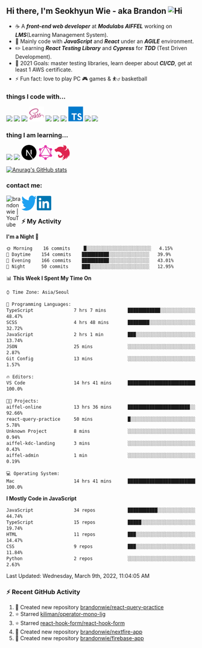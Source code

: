 ## Hi there, I'm Seokhyun Wie - aka Brandon <img src='https://qpluspicture.oss-cn-beijing.aliyuncs.com/6LjjQA/Hi.gif' alt='Hi' width="24"/>

- ☕ A _**front-end web developer**_ at _**Modulabs AIFFEL**_ working on _**LMS**_(Learning Management System).
- 🔄 Mainly code with _**JavaScript**_ and _**React**_ under an _**AGILE**_ environment.
- ✏️ Learning _**React Testing Library**_ and _**Cypress**_ for _**TDD**_ (Test Driven Development).
- 🎯 2021 Goals: master testing libraries, learn deeper about _**CI/CD**_, get at least 1 AWS certificate.
- ⚡ Fun fact: love to play PC 🎮 games️ \& ⛹️‍♂️ basketball

### things I code with...

<img src="https://cdn.jsdelivr.net/gh/devicons/devicon/icons/vscode/vscode-original.svg" width="40px"> <img src="https://cdn.jsdelivr.net/gh/devicons/devicon@latest/icons/javascript/javascript-original.svg" width="40px"> <img src="https://cdn.jsdelivr.net/gh/devicons/devicon@latest/icons/react/react-original.svg" width="40px"> <img src="https://raw.githubusercontent.com/devicons/devicon/master/icons/sass/sass-original.svg" width="40px"> <img src="https://cdn.jsdelivr.net/gh/devicons/devicon@latest/icons/git/git-original.svg" width="40px"> <img src="https://cdn.jsdelivr.net/gh/devicons/devicon/icons/github/github-original.svg" width="40px"> <img src="https://cdn.jsdelivr.net/gh/devicons/devicon/icons/amazonwebservices/amazonwebservices-original.svg" width="40px"> <img src="https://raw.githubusercontent.com/devicons/devicon/master/icons/typescript/typescript-original.svg" width="40px"> <img src="https://cdn.jsdelivr.net/gh/devicons/devicon@latest/icons/mongodb/mongodb-original.svg" width="40px"> <img src="https://cdn.jsdelivr.net/gh/devicons/devicon@latest/icons/nodejs/nodejs-plain.svg" width="40px">

### thing I am learning...

<img src="https://cdn.jsdelivr.net/gh/devicons/devicon/icons/jest/jest-plain.svg" width="40px"> <img src="https://icons-for-free.com/iconfiles/png/512/cypress-1324440144114984250.png" width="40px"> <img src="https://raw.githubusercontent.com/devicons/devicon/master/icons/nextjs/nextjs-original.svg" width="40px"> <img src="https://raw.githubusercontent.com/devicons/devicon/master/icons/graphql/graphql-plain.svg" width="40px"> <img src="https://raw.githubusercontent.com/devicons/devicon/master/icons/nestjs/nestjs-plain.svg" width="40px">

<!-- GitHub Stats -->

[![Anurag's GitHub stats](https://github-readme-stats.vercel.app/api?username=brandonwie&show_icons=true&title_color=ffc857&icon_color=8ac926&text_color=daf7dc&bg_color=151515&hide=stars&custom_title=Brandon's GitHub Stats)](https://github.com/anuraghazra/github-readme-stats)

### contact me:

[<img align="left" alt="brandonwie | YouTube" width="40px" src="https://iconape.com/wp-content/png_logo_vector/youtube-social-white-squircle.png" />][youtube] [<img align="left" alt="brandonwie | Twitter" width="40px" src="https://raw.githubusercontent.com/devicons/devicon/master/icons/twitter/twitter-original.svg" />][twitter] [<img align="left" alt="brandonwie | LinkedIn" width="40px" src="https://raw.githubusercontent.com/devicons/devicon/master/icons/linkedin/linkedin-original.svg" />][linkedin]

<br />
<br />

### ⚡ My Activity

<!--START_SECTION:waka-->
**I'm a Night 🦉** 

```text
🌞 Morning    16 commits     █░░░░░░░░░░░░░░░░░░░░░░░░   4.15% 
🌆 Daytime    154 commits    ██████████░░░░░░░░░░░░░░░   39.9% 
🌃 Evening    166 commits    ██████████░░░░░░░░░░░░░░░   43.01% 
🌙 Night      50 commits     ███░░░░░░░░░░░░░░░░░░░░░░   12.95%

```


📊 **This Week I Spent My Time On** 

```text
⌚︎ Time Zone: Asia/Seoul

💬 Programming Languages: 
TypeScript               7 hrs 7 mins        ████████████░░░░░░░░░░░░░   48.47% 
SCSS                     4 hrs 48 mins       ████████░░░░░░░░░░░░░░░░░   32.72% 
JavaScript               2 hrs 1 min         ███░░░░░░░░░░░░░░░░░░░░░░   13.74% 
JSON                     25 mins             ░░░░░░░░░░░░░░░░░░░░░░░░░   2.87% 
Git Config               13 mins             ░░░░░░░░░░░░░░░░░░░░░░░░░   1.57%

🔥 Editors: 
VS Code                  14 hrs 41 mins      █████████████████████████   100.0%

🐱‍💻 Projects: 
aiffel-online            13 hrs 36 mins      ███████████████████████░░   92.66% 
react-query-practice     50 mins             █░░░░░░░░░░░░░░░░░░░░░░░░   5.78% 
Unknown Project          8 mins              ░░░░░░░░░░░░░░░░░░░░░░░░░   0.94% 
aiffel-kdc-landing       3 mins              ░░░░░░░░░░░░░░░░░░░░░░░░░   0.43% 
aiffel-admin             1 min               ░░░░░░░░░░░░░░░░░░░░░░░░░   0.19%

💻 Operating System: 
Mac                      14 hrs 41 mins      █████████████████████████   100.0%

```

**I Mostly Code in JavaScript** 

```text
JavaScript               34 repos            ███████████░░░░░░░░░░░░░░   44.74% 
TypeScript               15 repos            █████░░░░░░░░░░░░░░░░░░░░   19.74% 
HTML                     11 repos            ███░░░░░░░░░░░░░░░░░░░░░░   14.47% 
CSS                      9 repos             ███░░░░░░░░░░░░░░░░░░░░░░   11.84% 
Python                   2 repos             ░░░░░░░░░░░░░░░░░░░░░░░░░   2.63%

```



<!--END_SECTION:waka-->

<!--RECENT_ACTIVITY:last_update-->
Last Updated: Wednesday, March 9th, 2022, 11:04:05 AM
<!--RECENT_ACTIVITY:last_update_end-->

### ⚡ Recent GitHub Activity

<!--RECENT_ACTIVITY:start-->
1. 📔 Created new repository [brandonwie/react-query-practice](https://github.com/brandonwie/react-query-practice)
2. ⭐ Starred [kiliman/operator-mono-lig](https://github.com/kiliman/operator-mono-lig)
3. ⭐ Starred [react-hook-form/react-hook-form](https://github.com/react-hook-form/react-hook-form)
4. 📔 Created new repository [brandonwie/nextfire-app](https://github.com/brandonwie/nextfire-app)
5. 📔 Created new repository [brandonwie/firebase-app](https://github.com/brandonwie/firebase-app)
<!--RECENT_ACTIVITY:end-->

[youtube]: https://www.youtube.com/channel/UC7tk3UT7nn3cZNC2KBdb-4Q
[linkedin]: https://linkedin.com/in/brandonwie
[twitter]: https://twitter.com/brandonwie
